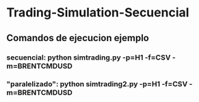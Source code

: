 # Trading-Simulation-Secuencial
## Comandos de ejecucion ejemplo
### secuencial: python simtrading.py -p=H1 -f=CSV -m=BRENTCMDUSD
### "paralelizado": python simtrading2.py -p=H1 -f=CSV -m=BRENTCMDUSD
